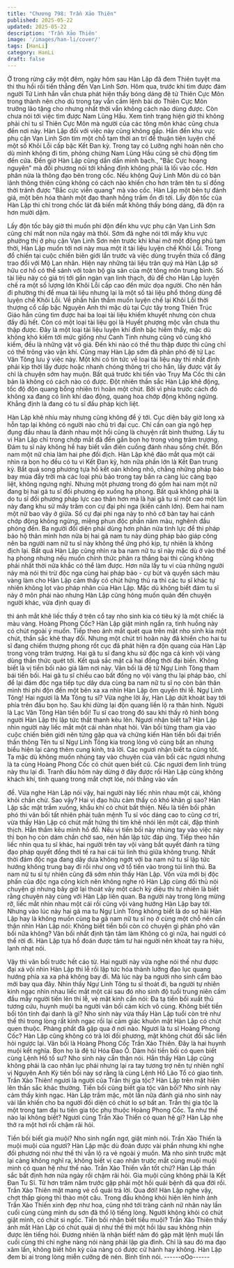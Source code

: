 ```yaml
---
title: "Chương 798: Trần Xảo Thiên"
published: 2025-05-22
updated: 2025-05-22
description: 'Trần Xảo Thiên'
image: '/images/han-li/cover/'
tags: [HanLi]
category: HanLi
draft: false
---
```


Ở trong rừng cây một đêm, ngày hôm sau Hàn Lập đã đem Thiên
tuyệt ma thi thu hồi rồi tiến thẳng đến Vạn Linh Sơn.
Hôm qua, trước khi tìm được đám người Tử Linh hắn vẫn chưa
phát hiện thấy bóng dáng đệ tử Thiên Cực Môn trong thành nên
cho dù trong tay vẫn cầm lệnh bài do Thiên Cực Môn trưởng lão
tặng cho nhưng nhất thời vẫn không cách nào dùng được. Còn
chưa nói tới việc tìm được Nam Lũng Hầu.
Xem tình trạng hiện giờ thì không phải chỉ tu sĩ Thiên Cực Môn
mà người của các tông môn khác cũng chưa đến nơi này.
Hàn Lập đối với việc này cũng không gấp. Hắn đến khu vực phụ
cận Vạn Linh Sơn tìm một chỗ tạm thời an trí để thuận tiện luyện
chế một số Khôi Lỗi cấp bậc Kết Đan kỳ.
Trong tay có Lưỡng nghi hoàn nên cho dù mình không đi tìm,
phỏng chừng Nam Lũng Hầu cũng sẽ chủ động tìm đến cửa.
Đến giờ Hàn Lập cũng dần dần minh bạch., "Bắc Cực hoang
nguyên" mà đối phương nói tới khẳng định không phải là lối vào
cốc. Hơn phân nửa là thông đạo bên trong cốc.
Nếu không Quỷ Linh Môn dù có bản lãnh thông thiên cũng không
có cách nào khiến cho hơn trăm tên tu sĩ đồng thời tránh được
"Bắc cực viễn quang" mà vào cốc.
Hàn Lập một bên tự đánh giá, một bên hóa thành một đạo thanh
hồng trầm ổn đi tới.
Lấy độn tốc của Hàn Lập thì chỉ trong chốc lát đã biến mất không
thấy bóng dáng, đã độn ra hơn mười dặm.

Lấy độn tốc bây giờ thì muốn phi độn đến khu vực phụ cận Vạn
Linh Sơn cũng chỉ mất non nửa ngày mà thôi.
Sớm đã nghe nói tới mấy khu vực phường thị ở phụ cận Vạn Linh
Sơn nên trước khi khai mở một động phủ tạm thời, Hàn Lập
muốn tới nơi này mua một ít tài liệu luyện chế Khôi Lỗi. Trong đổ
chiến tại cuộc chiến biên giới lần trước và việc dùng truyền thừa
cổ đăng trao đổi với Mộ Lan nhân. Hiện nay những tài liệu trân
quý mà Hàn Lập sở hữu cơ hồ có thể sánh với toàn bộ gia sản
của một tông môn trung bình. Số tài liệu này có giá trị tới gần
ngàn vạn linh thạch, đủ để cho Hàn Lập luyện chế ra một số
lượng lớn Khôi Lỗi cấp cao đến mức dọa người.
Cho nên hắn đi phường thị để mua tài liệu nhưng lại là một số tài
liệu phổ thông dùng để luyện chế Khôi Lỗi.
Về phần hắn thầm muốn luyện chế lại Khôi Lỗi thời thượng cổ
cấp bậc Nguyên Anh thì mặc dù tại Cực tây trong Thiên Trúc Giáo
hắn cũng tìm được hai ba loại tài liệu khiếm khuyết nhưng còn
chưa đầy đủ hết. Còn có một loại tài liệu gọi là Huyết phượng
mộc vẫn chưa thu thập được.
Đây là một loại tài liệu luyện khí đỉnh bậc hiếm thấy, mặc dù
không khó kiếm tới mức giống như Canh Tinh nhưng cũng vô
cùng khó kiếm, đều là những vật vô giá. Đến khi nào có thể thu
thập được thì cũng chỉ có thể trông vào vận khí.
Cũng may Hàn Lập sớm đã phân phó đệ tử Lạc Vân Tông lưu ý
việc này. Một khi có tin tức về loại tài liệu này thì nhất định phải
kịp thời lấy được hoặc nhanh chóng thông tri cho hắn, lấy được
vật ấy chỉ là chuyện sớm hay muộn. Bất quá trước khi tiến vào
Trụy Ma Cốc thì căn bản là không có cách nào có được.
Đột nhiên thần sắc Hàn Lập khẽ động, tốc độ độn quang bỗng
nhiên trì hoãn một chút.
Bởi vì phía trước cách đó không xa đang có linh khí dao động,
quang hoa chớp động không ngừng. Khẳng định là đang có tu sĩ
đấu pháp kịch liệt.

Hàn Lập khẽ nhíu mày nhưng cũng không để ý tới.
Cục diện bây giờ long xà hỗn tạp lại không có người nào chủ trì
đại cục. Chỉ cần oan gia ngõ hẹp đụng đầu nhau là đánh nhau
một hồi cũng là chuyện rất bình thường. Lấy tu vi Hàn Lập chỉ
trong chớp mắt đã đến gần bọn họ trong vòng trăm trượng. Đám
tu sĩ này không hề hay biết vẫn điên cuồng đánh nhau sống chết.
Bốn nam một nữ chia làm hai phe đối địch.
Hàn Lập khẽ đảo mắt qua một cái nhìn ra bọn họ đều có tu vi Kết
Đan kỳ, hơn nữa phần lớn là Kết Đan trung kỳ. Bất quá song
phương tựa hồ kết oán không nhỏ, chẳng những pháp bảo bay
múa đầy trời mà các loại phù bảo trong tay bắn ra càng lúc càng
bạo liệt, không ngưng nghỉ.
Nhưng một phương trong đó gồm hai nam một nữ đang bị hai gã
tu sĩ đối phương ép xuống hạ phong. Bất quá không phải là do tu
sĩ đối phương pháp lực cao thân hơn mà là hai gã tu sĩ một cao
một lùn này đang khu sử mấy trăm con cự đại phi nga (kiến cánh
lớn). Đem hai nam một nữ bao vây ở giữa.
Số cự đại phi nga này to nhỏ cỡ bàn tay hai cánh chớp động
không ngừng, miệng phun độc phấn năm màu, nghênh đầu
phóng đến. Ba người đối diện phải dùng hơn phân nửa tinh lực
để thi pháp bảo hộ thân mình hơn nữa bị hai gã nam tu này dùng
pháp bảo giáp công nên ba người nam nữ tu sĩ này không thể
ứng phó kịp, tự nhiên là không địch lại.
Bất quá Hàn Lập cũng nhìn ra ba nam nữ tu sĩ này mặc dù ở vào
thế hạ phong nhưng nếu muốn chính thức phân ra thắng bại thì
cũng không phải nhất thời nửa khắc có thể làm được.
Hơn nữa lấy tu vi của những người này mà nói thì trừ độc nga
cùng hai pháp bảo - cự bút và quyển sách màu vàng làm cho Hàn
Lập cảm thấy có chút hứng thú ra thì các tu sĩ khác tự nhiên
không lọt vào pháp nhãn của Hàn Lập.
Mặc dù không biết đám tu sĩ này ở môn phái nào nhưng Hàn Lập
cũng hông muốn quản đến chuyện người khác, vừa định quay đi

thì ánh mắt khẽ liếc thấy ở trên cổ tay nho sinh kia có tiêu ký là
một chiếc lá màu vàng.
Hoàng Phong Cốc? Hàn Lập giật mình ngẩn ra, tình huồng này có
chút ngoài ý muốn. Tiếp theo ánh mắt quét qua trên mặt nho sinh
kia một chút, thần sắc khẽ thay đổi.
Nhưng một chút trì hoãn này đã khiến cho hai tu sĩ đang chiếm
thượng phong rốt cục đã phát hiện ra độn quang của Hàn Lập
trong vòng trăm trượng.
Hai gã tu sĩ đang khu sử độc nga cả kinh vội vàng dùng thần thức
quét tới. Kết quả sắc mặt cả hai đồng thời đại biến.
Không biết là vị tiền bối nào giá lâm nơi này. Vãn bối là đệ tử Ngự
Linh Tông tham bái tiền bối. Hai gã tu sĩ chiều cao bất đồng nọ vội
vàng thu lại pháp bảo, chỉ để lại đám độc nga tiếp tục dây dưa
cùng ba nam nữ tu sĩ nọ còn bản thân mình thì phi độn đến một
bên xa xa nhìn Hàn Lập ôm quyền thi lễ.
Ngự Linh Tông! Hai ngươi là Ma Tông tu sĩ? Vừa nghe lời ấy, Hàn
Lập dứt khoát bay tới phía trên đầu bọn họ. Sau khi dừng lại độn
quang liền lộ ra thân hình.
Người là Lạc Vân Tông Hàn tiền bối! Tu sĩ cao trong đó sau khi
thấy rõ hình bóng người Hàn Lập thì lập tức thất thanh kêu lên.
Ngươi nhận biết ta? Hàn Lập nhìn người này liếc mắt một cái
nhàn nhạt hỏi.
Vãn bối từng tham gia vào cuộc chiến biên giới nên từng gặp qua
và chứng kiến Hàn tiền bối đại triển thần thông Tên tu sĩ Ngự Linh
Tông kia trong lòng vô cùng bất an nhưng biểu hiện lại càng thêm
cung kính, trả lời.
Các ngươi nhận biết ta cũng tốt. Ta mặc dù không muốn nhúng
tay vào chuyện của vãn bối các ngươi nhưng là ta cùng Hoàng
Phong Cốc có chút quen biết cũ. Các ngươi đem linh trùng này
thu lại đi. Tranh đấu hôm này dừng ở đây được rồi Hàn Lập cũng
không khách khí, tinh quang trong mắt chợt lóe, nói thẳng vào vấn

đề.
Vừa nghe Hàn Lập nói vậy, hai người này liếc nhìn nhau một cái,
không khỏi chần chừ.
Sao vậy? Hai vị đạo hữu cảm thấy có khó khăn gì sao? Hàn Lập
sắc mặt trầm xuống, khẩu khí có chút bất thiện.
Nếu là tiền bối phân phó thì vãn bối tất nhiên phải tuân mệnh Tu
sĩ vóc dáng cao to cũng cơ trí, vừa thấy Hàn Lập có chút mất
hứng thì tim khẽ nhói lên một cái, đập thình thịch. Hắn thầm kêu
mình hồ đồ. Nếu vị tiền bối này nhúng tay vào việc này thì bọn họ
còn dám chần chờ sao, nên hắn lập tức đáp ứng.
Tiếp theo hắn liếc nhìn qua tu sĩ khác, hai người trên tay vội vàng
bắt quyết đánh ra từng đạo pháp quyết đồng thời tế ra hai cái túi
linh thú giữa không trung.
Nhất thời đám độc nga đang dây dưa không ngớt với ba nam nữ
tu sĩ lập tức hướng không trung bay đi rồi như ong vỡ tổ tiến vào
trong túi linh thú.
Ba nam nữ tu sĩ tự nhiên cũng đã sớm nhìn thấy Hàn Lập. Vốn
vừa mới bị độc phấn của độc nga công kích nên không nghe rõ
Hàn Lập cùng đối thủ nói chuyện gì nhưng bây giờ lại thoát vây
một cách kỳ diệu thì tự nhiên là biết rằng chuyện này cùng với
Hàn Lập liên quan.
Ba người này trong lòng mừng rỡ, liếc mắt nhìn nhau một cái rồi
cũng vội vàng hướng Hàn Lập bay tới.
Nhưng vào lúc này hai gã ma tu Ngự Linh Tông không biết là do
sợ hãi Hàn Lập hay là không muốn cùng ba gã nam nữ tu sĩ nọ ở
cùng một chỗ nên cẩn thận nhìn Hàn Lập nói:
Không biết tiền bối còn có chuyện gì phân phó vãn bối nữa
không? Vãn bối nhất định tận tâm làm
Không có gì nữa, hai ngươi có thể rời đi. Hàn Lập tựa hồ đoán
được tâm tư hai người nên khoát tay ra hiệu, lạnh nhạt nói.

Vậy thì vãn bối trước hết cáo từ. Hai người này vừa nghe nói thế
như được đại xá vội nhìn Hàn Lập thi lễ rồi lập tức hóa thành
lưỡng đạo lục quang hướng phía xa xa phá không bay đi.
Mà lúc này ba người nho sinh cẩm bào mới bay qua đây.
Nhìn thấy Ngự Linh Tông tu sĩ thoát đi, ba người tự nhiên kinh
ngạc nhìn nhau liếc mắt một cái sau đó nho sinh độ tuổi trung
niên cầm đầu mấy người tiến lên thi lễ, vẻ mặt kính cẩn nói:
Đa tạ tiền bối xuất thủ tương cứu, huynh muội ba người vãn bối
cảm kích vô cùng. Không biết tiền bối tôn tính đại danh là gì? Nho
sinh này vừa thấy Hàn Lập tuổi còn trẻ như thế thì trong lòng rất
kinh ngạc rồi lại cảm giác khuôn mặt Hàn Lập có chút quen thuộc.
Phảng phất đã gặp qua ở nơi nào.
Ngươi là tu sĩ Hoàng Phong Cốc? Hàn Lập cũng không có trả lời
đối phương, mặt không chút đổi sắc liền hỏi ngược lại.
Vãn bối là Hoàng Phong Cốc Trần Xảo Thiên. Đây là hai huynh
muội kết nghĩa. Bọn họ là đệ tử Hóa Đao Ổ. Dám hỏi tiền bối có
quen biết cùng Lệnh Hồ tổ sư? Nho sinh này cẩn thận nói. Hắn
thấy Hàn Lập cũng không phải là cao nhân lục phái nhưng lại ra
tay tương trợ nên tự nhiên nghĩ vị Nguyên Anh Kỳ tiền bối này sợ
rằng là cùng Lệnh Hồ Lão Tổ có giao tình.
Trần Xảo Thiên! ngươi là người của Trần thị gia tộc? Hàn Lập
trên mặt hiện lên thần sắc khác thường.
Tiền bối cũng biết gia tộc vãn bối? Nho sinh này cảm thấy kinh
ngạc.
Hàn Lập trầm mặc, một lần nữa đánh giá nho sinh này vài lần
khiến cho ba người đối diện có chút lo sợ bất an.
Trần thị gia tộc là một trong tam đại tu tiên gia tộc phụ thuộc
Hoàng Phong Cốc. Ta như thế nào lại không biết? Ngươi cùng
Trần Xảo Thiến có quan hệ gì? Hàn Lập nhẹ thở ra một hơi rồi
chậm rãi hỏi.

Tiền bối biết gia muội? Nho sinh ngẩn ngơ, giật mình nói.
Trần Xảo Thiến là muội muội của ngươi? Hàn Lập mặc dù đoán
được vài phần nhưng khi nghe đối phương nói như thế thì vẫn lộ
ra vẻ ngoài ý muốn.
Mà nho sinh trước mặt lại càng không nghĩ ra, không biết vị cao
nhân trước mắt cùng muội muội mình có quan hệ như thế nào.
Trần Xảo Thiến vẫn tốt chứ? Hàn Lập thần sắc bất định hơn nửa
ngày rồi chậm rãi hỏi.
Gia muội cũng không phải là Kết Đan Tu Sĩ. Từ hơn trăm năm
trước gặp phải một hồi quái bệnh đã qua đời rồi. Trần Xảo Thiên
mặt mang vẻ cổ quái trả lời.
Qua đời!
Hàn Lập nghe vậy, chợt thấp giọng thì thào một câu. Trong đầu
không khỏi hiện lên hình ảnh Trần Xảo Thiến xinh đẹp như hoa,
cũng nhớ tới tràng cảnh nữ nhân này lần cuối cùng cùng mình du
sơn đã thổ lộ tiếng lòng. Người không khỏi có chút giật mình, có
chút si ngốc.
Tiền bối nhận biết tiểu muội? Trần Xảo Thiên thấy ánh mắt Hàn
Lập có chút quái dị như thế thì một hồi lâu sau không nhịn được
lên tiếng hỏi.
Đương nhiên là nhận biết! năm đó gặp mặt lệnh muội lần cuối
cùng thì chỉ nghe nàng nói nàng phải lập gia đình. Chỉ là sau đó
ma đạo xâm lấn, không biết hôn kỳ của nàng có được cử hành
hay không. Hàn Lập đem bi ai trong lòng miễn cưỡng đè nén.
Bình tĩnh nói.
------oOo------
